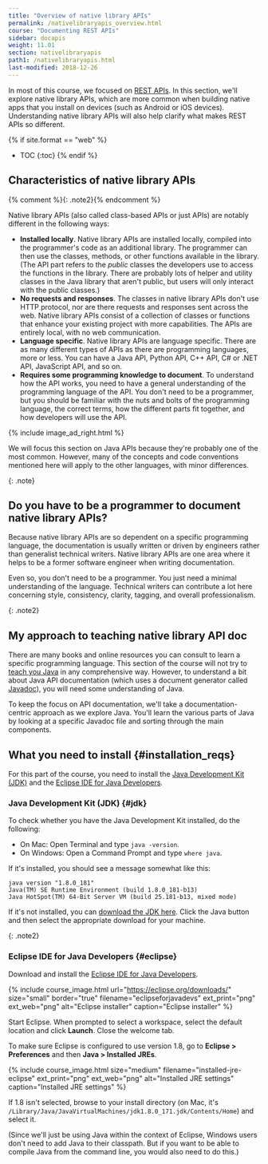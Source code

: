```yaml
---
title: "Overview of native library APIs"
permalink: /nativelibraryapis_overview.html
course: "Documenting REST APIs"
sidebar: docapis
weight: 11.01
section: nativelibraryapis
path1: /nativelibraryapis.html
last-modified: 2018-12-26
---
```


In most of this course, we focused on [REST APIs](docapis_what_is_a_rest_api.html). In this section, we'll explore native library APIs, which are more common when building native apps that you install on devices (such as Android or iOS devices). Understanding native library APIs will also help clarify what makes REST APIs so different.

{% if site.format == "web" %}
* TOC
{:toc}
{% endif %}

## Characteristics of native library APIs

{% comment %}{: .note2}{% endcomment %}

Native library APIs (also called class-based APIs or just APIs) are notably different in the following ways:

* **Installed locally**. Native library APIs are installed locally, compiled into the programmer's code as an additional library. The programmer can then use the classes, methods, or other functions available in the library. (The API part refers to the *public* classes the developers use to access the functions in the library. There are probably lots of helper and utility classes in the Java library that aren't public, but users will only interact with the public classes.)
* **No requests and responses**. The classes in native library APIs don't use HTTP protocol, nor are there requests and responses sent across the web. Native library APIs consist of a collection of classes or functions that enhance your existing project with more capabilities. The APIs are entirely local, with no web communication.
* **Language specific**. Native library APIs are language specific. There are as many different types of APIs as there are programming languages, more or less. You can have a Java API, Python API, C++ API, C# or .NET API, JavaScript API, and so on.
* **Requires some programming knowledge to document**. To understand how the API works, you need to have a general understanding of the programming language of the API. You don't need to be a programmer, but you should be familiar with the nuts and bolts of the programming language, the correct terms, how the different parts fit together, and how developers will use the API.

{% include image_ad_right.html %}

We will focus this section on Java APIs because they're probably one of the most common. However, many of the concepts and code conventions mentioned here will apply to the other languages, with minor differences.

{: .note}

## Do you have to be a programmer to document native library APIs?

Because native library APIs are so dependent on a specific programming language, the documentation is usually written or driven by engineers rather than generalist technical writers. Native library APIs are one area where it helps to be a former software engineer when writing documentation.

Even so, you don't need to be a programmer. You just need a minimal understanding of the language. Technical writers can contribute a lot here concerning style, consistency, clarity, tagging, and overall professionalism.

{: .note2}

## My approach to teaching native library API doc

There are many books and online resources you can consult to learn a specific programming language. This section of the course will not try to [teach you Java](nativelibraryapis_java_crash_course.html) in any comprehensive way. However, to understand a bit about Java API documentation (which uses a document generator called [Javadoc](http://www.oracle.com/technetwork/articles/java/index-jsp-135444.html)), you will need some understanding of Java.

To keep the focus on API documentation, we'll take a documentation-centric approach as we explore Java. You'll learn the various parts of Java by looking at a specific Javadoc file and sorting through the main components.

## What you need to install {#installation_reqs}

For this part of the course, you need to install the [Java Development Kit (JDK)](#jdk) and the [Eclipse IDE for Java Developers](#eclipse).

### Java Development Kit (JDK) {#jdk}

To check whether you have the Java Development Kit installed, do the following:

* On Mac: Open Terminal and type `java -version`.
* On Windows: Open a Command Prompt and type `where java`.

If it's installed, you should see a message somewhat like this:

```
java version "1.8.0_181"
Java(TM) SE Runtime Environment (build 1.8.0_181-b13)
Java HotSpot(TM) 64-Bit Server VM (build 25.181-b13, mixed mode)
```

If it's not installed, you can [download the JDK here](http://www.oracle.com/technetwork/java/javase/downloads/index.html). Click the Java button and then select the appropriate download for your machine.

{: .note2}

### Eclipse IDE for Java Developers {#eclipse}

Download and install the [Eclipse IDE for Java Developers](https://www.eclipse.org/downloads/packages/).

{% include course_image.html url="https://eclipse.org/downloads/" size="small" border="true" filename="eclipseforjavadevs" ext_print="png" ext_web="png" alt="Eclipse installer" caption="Eclipse installer" %}

Start Eclipse. When prompted to select a workspace, select the default location and click **Launch**. Close the welcome tab.

To make sure Eclipse is configured to use version 1.8, go to **Eclipse > Preferences** and then **Java > Installed JREs**.

{% include course_image.html size="medium" filename="installed-jre-eclipse" ext_print="png" ext_web="png" alt="Installed JRE settings" caption="Installed JRE settings" %}

If 1.8 isn't selected, browse to your install directory (on Mac, it's `/Library/Java/JavaVirtualMachines/jdk1.8.0_171.jdk/Contents/Home`) and select it.

(Since we'll just be using Java within the context of Eclipse, Windows users don't need to add Java to their classpath. But if you want to be able to compile Java from the command line, you would also need to do this.)
